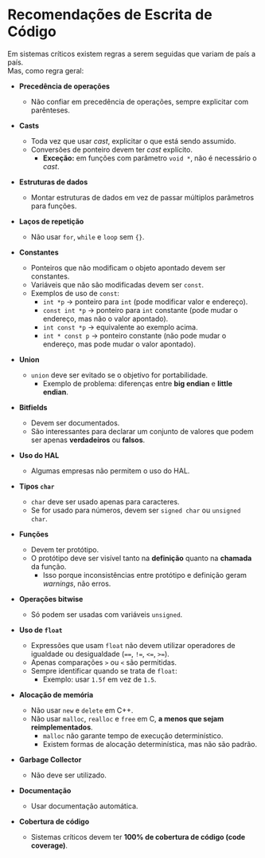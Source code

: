 # Recomendações de Escrita de Código

Em sistemas críticos existem regras a serem seguidas que variam de país a país.  
Mas, como regra geral:

- **Precedência de operações**
  - Não confiar em precedência de operações, sempre explicitar com parênteses.

- **Casts**
  - Toda vez que usar *cast*, explicitar o que está sendo assumido.
  - Conversões de ponteiro devem ter *cast* explícito.
    - **Exceção:** em funções com parâmetro `void *`, não é necessário o *cast*.

- **Estruturas de dados**
  - Montar estruturas de dados em vez de passar múltiplos parâmetros para funções.

- **Laços de repetição**
  - Não usar `for`, `while` e `loop` sem `{}`.

- **Constantes**
  - Ponteiros que não modificam o objeto apontado devem ser constantes.
  - Variáveis que não são modificadas devem ser `const`.
  - Exemplos de uso de `const`:
    - `int *p` → ponteiro para `int` (pode modificar valor e endereço).
    - `const int *p` → ponteiro para `int` constante (pode mudar o endereço, mas não o valor apontado).
    - `int const *p` → equivalente ao exemplo acima.
    - `int * const p` → ponteiro constante (não pode mudar o endereço, mas pode mudar o valor apontado).

- **Union**
  - `union` deve ser evitado se o objetivo for portabilidade.  
    - Exemplo de problema: diferenças entre **big endian** e **little endian**.

- **Bitfields**
  - Devem ser documentados.
  - São interessantes para declarar um conjunto de valores que podem ser apenas **verdadeiros** ou **falsos**.

- **Uso do HAL**
  - Algumas empresas não permitem o uso do HAL.

- **Tipos `char`**
  - `char` deve ser usado apenas para caracteres.
  - Se for usado para números, devem ser `signed char` ou `unsigned char`.

- **Funções**
  - Devem ter protótipo.
  - O protótipo deve ser visível tanto na **definição** quanto na **chamada** da função.
    - Isso porque inconsistências entre protótipo e definição geram *warnings*, não erros.

- **Operações bitwise**
  - Só podem ser usadas com variáveis `unsigned`.

- **Uso de `float`**
  - Expressões que usam `float` não devem utilizar operadores de igualdade ou desigualdade (`==`, `!=`, `<=`, `>=`).
  - Apenas comparações `>` ou `<` são permitidas.
  - Sempre identificar quando se trata de `float`:
    - Exemplo: usar `1.5f` em vez de `1.5`.

- **Alocação de memória**
  - Não usar `new` e `delete` em C++.
  - Não usar `malloc`, `realloc` e `free` em C, **a menos que sejam reimplementados**.
    - `malloc` não garante tempo de execução determinístico.
    - Existem formas de alocação determinística, mas não são padrão.

- **Garbage Collector**
  - Não deve ser utilizado.

- **Documentação**
  - Usar documentação automática.

- **Cobertura de código**
  - Sistemas críticos devem ter **100% de cobertura de código (code coverage)**.
